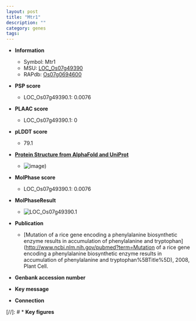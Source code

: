 ```yaml
---
layout: post
title: "Mtr1"
description: ""
category: genes
tags: 
---
```


* **Information**  
    + Symbol: Mtr1  
    + MSU: [LOC_Os07g49390](http://rice.plantbiology.msu.edu/cgi-bin/ORF_infopage.cgi?orf=LOC_Os07g49390)  
    + RAPdb: [Os07g0694600](http://rapdb.dna.affrc.go.jp/viewer/gbrowse_details/irgsp1?name=Os07g0694600)  

* **PSP score**  
    + LOC_Os07g49390.1: 0.0076 

* **PLAAC score**  
    + LOC_Os07g49390.1: 0 

* **pLDDT score**
    + 79.1

* **[Protein Structure from AlphaFold and UniProt](https://www.uniprot.org/uniprotkb/Q6Z3Y3/entry#structure)**
    + ![image](https://ricepsp.github.io/images/Q6/AF-Q6Z3Y3-F1.png))

* **MolPhase score**
    + LOC_Os07g49390.1: 0.0076

* **MolPhaseResult**
    + ![LOC_Os07g49390.1](https://ricepsp.github.io/pictures/LOC_Os07g/LOC_Os07g49390.1.png)

* **Publication**  
    + [Mutation of a rice gene encoding a phenylalanine biosynthetic enzyme results in accumulation of phenylalanine and tryptophan](http://www.ncbi.nlm.nih.gov/pubmed?term=Mutation of a rice gene encoding a phenylalanine biosynthetic enzyme results in accumulation of phenylalanine and tryptophan%5BTitle%5D), 2008, Plant Cell.

* **Genbank accession number**  

* **Key message**  

* **Connection**  

[//]: # * **Key figures**  


